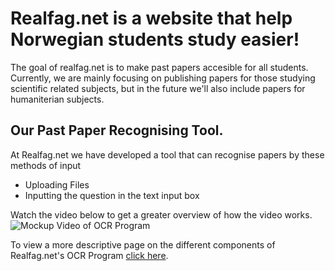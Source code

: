 # Realfag.net is a website that help Norwegian students study easier!
The goal of realfag.net is to make past papers accesible for all students. Currently, we are mainly focusing on publishing papers for those studying scientific related subjects, but in the future we'll also include papers for humaniterian subjects.
## Our Past Paper Recognising Tool.
At Realfag.net we have developed a tool that can recognise papers by these methods of input

- Uploading Files
- Inputting the question in the text input box

Watch the video below to get a greater overview of how the video works.
![Mockup Video of OCR Program](https://github.com/sanjeevarasa-satkunarasa/realfag.net/assets/158139276/45dd10a4-e07a-42a1-ad41-c3b2aa29f8b2)



To view a more descriptive page on the different components of Realfag.net's OCR Program [click here](https://sanjeevarasa.notion.site/Realfag-net-f7c5960fe32d4d5fb4c67ae396fe18ab).
